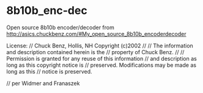 # 8b10b_enc-dec
Open source 8b10b encoder/decoder from http://asics.chuckbenz.com/#My_open_source_8b10b_encoderdecoder

License:
// Chuck Benz, Hollis, NH   Copyright (c)2002
//
// The information and description contained herein is the
// property of Chuck Benz.
//
// Permission is granted for any reuse of this information
// and description as long as this copyright notice is
// preserved.  Modifications may be made as long as this
// notice is preserved.

// per Widmer and Franaszek
